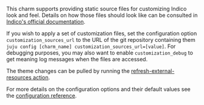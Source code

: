 This charm supports providing static source files for customizing Indico look and feel. Details on how those files should look like can be consulted in [Indico's official documentation](https://docs.getindico.io/en/stable/config/settings/#customization).

If you wish to apply a set of customization files, set the configuration option `customization_sources_url` to the URL of the git repository containing them `juju config [charm_name] customization_sources_url=[value]`. For debugging purposes, you may also want to enable `customization_debug` to get meaning log messages when the files are accessed.

The theme changes can be pulled by running the [refresh-external-resources action](https://charmhub.io/indico/actions#refresh-external-resources).

For more details on the configuration options and their default values see the [configuration reference](https://charmhub.io/indico/configure).
